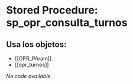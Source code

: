 # Stored Procedure: sp_opr_consulta_turnos

## Usa los objetos:
- [[OPR_PAram]]
- [[opr_turnos]]

*No code available.*
